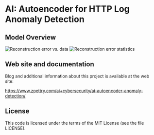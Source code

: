 AI: Autoencoder for HTTP Log Anomaly Detection
=======================================

Model Overview
-----------

![Reconstruction error vs. data](https://www.zpettry.com/assets/reconstruction_error_graph.JPG)
![Reconstruction error statistics](https://www.zpettry.com/assets/reconstruction_error_stat.JPG)

Web site and documentation
--------------------------

Blog and additional information about this project is available at the web site:

  https://www.zpettry.com/ai+cybersecurity/ai-autoencoder-anomaly-detection/

License
-------

This code is licensed under the terms of the MIT License (see the file
LICENSE).

